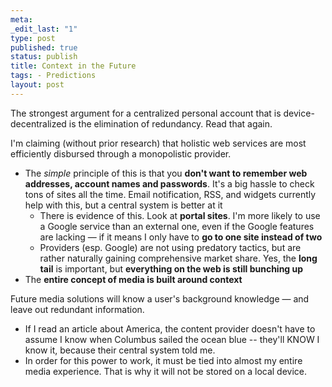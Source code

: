```yaml
--- 
meta: 
_edit_last: "1"
type: post 
published: true 
status: publish 
title: Context in the Future 
tags: - Predictions 
layout: post 
--- 
```


The strongest argument for a centralized personal account that is device-decentralized is the elimination of redundancy. Read that again.

I'm claiming (without prior research) that holistic web services are most efficiently disbursed through a monopolistic provider. 

  * The _simple_ principle of this is that you **don't want to remember web addresses, account names and passwords**. It's a big hassle to check tons of sites all the time. Email notification, RSS, and widgets currently help with this, but a central system is better at it
    * There is evidence of this. Look at **portal sites**. I'm more likely to use a Google service than an external one, even if the Google features are lacking — if it means I only have to **go to one site instead of two**
    * Providers (esp. Google) are not using predatory tactics, but are rather naturally gaining comprehensive market share. Yes, the **long tail** is important, but **everything on the web is still bunching up**
  * The **entire concept of media is built around context**

Future media solutions will know a user's background knowledge — and leave out redundant information.

  * If I read an article about America, the content provider doesn't have to assume I know when Columbus sailed the ocean blue -- they'll KNOW I know it, because their central system told me.
  * In order for this power to work, it must be tied into almost my entire media experience. That is why it will not be stored on a local device.